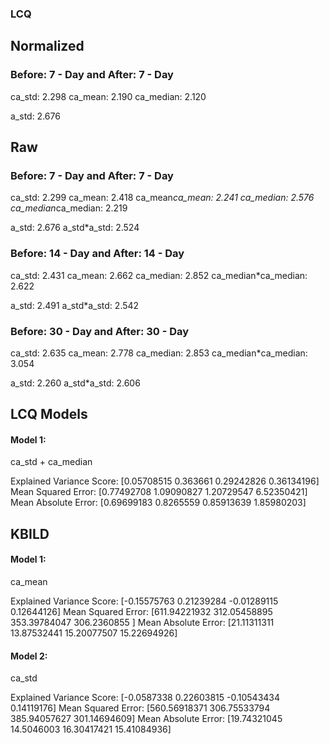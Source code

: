 ### LCQ

## Normalized
### Before: 7 - Day and After: 7 - Day

ca_std: 2.298
ca_mean: 2.190
ca_median: 2.120

a_std: 2.676

## Raw
### Before: 7 - Day and After: 7 - Day

ca_std: 2.299
ca_mean: 2.418
ca_mean*ca_mean: 2.241
ca_median: 2.576
ca_median*ca_median: 2.219

a_std: 2.676
a_std*a_std: 2.524

### Before: 14 - Day and After: 14 - Day

ca_std: 2.431
ca_mean: 2.662
ca_median: 2.852
ca_median*ca_median: 2.622

a_std: 2.491
a_std*a_std: 2.542

### Before: 30 - Day and After: 30 - Day

ca_std: 2.635
ca_mean: 2.778
ca_median: 2.853
ca_median*ca_median: 3.054

a_std: 2.260
a_std*a_std: 2.606

## LCQ Models

#### Model 1:

ca_std + ca_median

Explained Variance Score:
[0.05708515 0.363661   0.29242826 0.36134196]
Mean Squared Error:
[0.77492708 1.09090827 1.20729547 6.52350421]
Mean Absolute Error:
[0.69699183 0.8265559  0.85913639 1.85980203]


## KBILD

#### Model 1:

ca_mean

Explained Variance Score:
[-0.15575763  0.21239284 -0.01289115  0.12644126]
Mean Squared Error:
[611.94221932 312.05458895 353.39784047 306.2360855 ]
Mean Absolute Error:
[21.11311311 13.87532441 15.20077507 15.22694926]

#### Model 2:

ca_std

Explained Variance Score:
[-0.0587338   0.22603815 -0.10543434  0.14119176]
Mean Squared Error:
[560.56918371 306.75533794 385.94057627 301.14694609]
Mean Absolute Error:
[19.74321045 14.5046003  16.30417421 15.41084936]